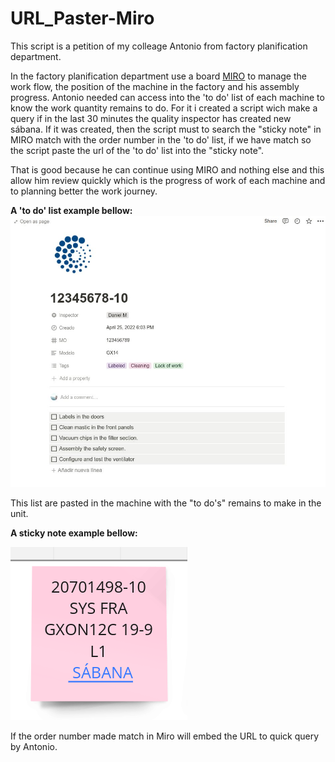 # URL_Paster-Miro

This script is a petition of my colleage Antonio from factory planification department.

In the factory planification department use a board [MIRO](https://www.miro.com) to manage the work flow, the position of the machine in the factory and his assembly progress.
Antonio needed can access into the 'to do' list of each machine to know the work quantity remains to do. For it i created a script wich make a query if in the last 30 minutes the quality inspector has created new sábana.
If it was created, then the script must to search the "sticky note" in MIRO match with the order number in the 'to do' list, if we have match so the script paste the url of the 'to do' list into the "sticky note".

That is good because he can continue using MIRO and nothing else and this allow him review quickly which is the progress of work of each machine and to planning better the work journey.

**A 'to do' list example bellow:**
![Rework list example](https://github.com/morawer/rework_study/blob/master/Readme_images/rework_list.jpg?raw=true)

This list are pasted in the machine with the "to do's" remains to make in the unit. 


**A sticky note example bellow:**

![sticky note example](https://github.com/morawer/URL_Paster-Miro/blob/main/sticky_note.png)

If the order number made match in Miro will embed the URL to quick query by Antonio.
